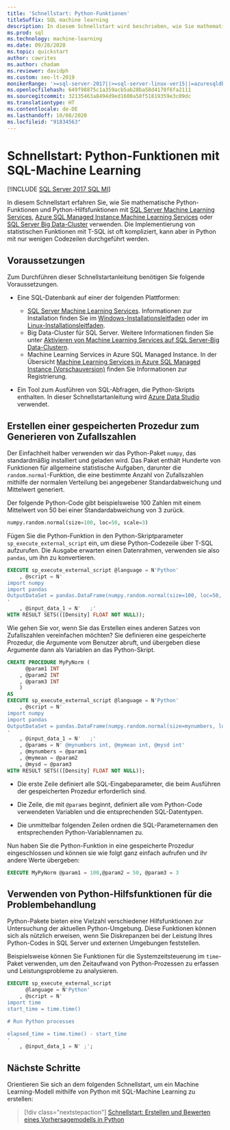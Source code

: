 ```yaml
---
title: 'Schnellstart: Python-Funktionen'
titleSuffix: SQL machine learning
description: In diesem Schnellstart wird beschrieben, wie Sie mathematische Python-Funktionen und Hilfsfunktionen mit SQL-Machine Learning verwenden.
ms.prod: sql
ms.technology: machine-learning
ms.date: 09/28/2020
ms.topic: quickstart
author: cawrites
ms.author: chadam
ms.reviewer: davidph
ms.custom: seo-lt-2019
monikerRange: '>=sql-server-2017||>=sql-server-linux-ver15||=azuresqldb-mi-current||=sqlallproducts-allversions'
ms.openlocfilehash: 649f98875c1a359acb5ab28ba58d4178f6fa2111
ms.sourcegitcommit: 32135463a8494d9ed1600a58f51819359e3c09dc
ms.translationtype: HT
ms.contentlocale: de-DE
ms.lasthandoff: 10/08/2020
ms.locfileid: "91834563"
---
```

# <a name="quickstart-python-functions-with-sql-machine-learning"></a>Schnellstart: Python-Funktionen mit SQL-Machine Learning
[!INCLUDE [SQL Server 2017 SQL MI](../../includes/applies-to-version/sqlserver2017-asdbmi.md)]

In diesem Schnellstart erfahren Sie, wie Sie mathematische Python-Funktionen und Python-Hilfsfunktionen mit [SQL Server Machine Learning Services](../sql-server-machine-learning-services.md), [Azure SQL Managed Instance Machine Learning Services](/azure/azure-sql/managed-instance/machine-learning-services-overview) oder [SQL Server Big Data-Cluster](../../big-data-cluster/machine-learning-services.md) verwenden. Die Implementierung von statistischen Funktionen mit T-SQL ist oft kompliziert, kann aber in Python mit nur wenigen Codezeilen durchgeführt werden.

## <a name="prerequisites"></a>Voraussetzungen

Zum Durchführen dieser Schnellstartanleitung benötigen Sie folgende Voraussetzungen.

- Eine SQL-Datenbank auf einer der folgenden Plattformen:
  - [SQL Server Machine Learning Services](../sql-server-machine-learning-services.md). Informationen zur Installation finden Sie im [Windows-Installationsleitfaden](../install/sql-machine-learning-services-windows-install.md) oder im [Linux-Installationsleitfaden](../../linux/sql-server-linux-setup-machine-learning.md?toc=%2Fsql%2Fmachine-learning%2Ftoc.json).
  - Big Data-Cluster für SQL Server. Weitere Informationen finden Sie unter [Aktivieren von Machine Learning Services auf SQL Server-Big Data-Clustern](../../big-data-cluster/machine-learning-services.md).
  - Machine Learning Services in Azure SQL Managed Instance. In der Übersicht [Machine Learning Services in Azure SQL Managed Instance (Vorschauversion)](/azure/azure-sql/managed-instance/machine-learning-services-overview) finden Sie Informationen zur Registrierung.

- Ein Tool zum Ausführen von SQL-Abfragen, die Python-Skripts enthalten. In dieser Schnellstartanleitung wird [Azure Data Studio](../../azure-data-studio/what-is.md) verwendet.

## <a name="create-a-stored-procedure-to-generate-random-numbers"></a>Erstellen einer gespeicherten Prozedur zum Generieren von Zufallszahlen

Der Einfachheit halber verwenden wir das Python-Paket `numpy`, das standardmäßig installiert und geladen wird. Das Paket enthält Hunderte von Funktionen für allgemeine statistische Aufgaben, darunter die `random.normal`-Funktion, die eine bestimmte Anzahl von Zufallszahlen mithilfe der normalen Verteilung bei angegebener Standardabweichung und Mittelwert generiert.

Der folgende Python-Code gibt beispielsweise 100 Zahlen mit einem Mittelwert von 50 bei einer Standardabweichung von 3 zurück.

```Python
numpy.random.normal(size=100, loc=50, scale=3)
```

Fügen Sie die Python-Funktion in den Python-Skriptparameter `sp_execute_external_script` ein, um diese Python-Codezeile über T-SQL aufzurufen. Die Ausgabe erwarten einen Datenrahmen, verwenden sie also `pandas`, um ihn zu konvertieren.

```sql
EXECUTE sp_execute_external_script @language = N'Python'
    , @script = N'
import numpy
import pandas
OutputDataSet = pandas.DataFrame(numpy.random.normal(size=100, loc=50, scale=3));
'
    , @input_data_1 = N'   ;'
WITH RESULT SETS(([Density] FLOAT NOT NULL));
```

Wie gehen Sie vor, wenn Sie das Erstellen eines anderen Satzes von Zufallszahlen vereinfachen möchten? Sie definieren eine gespeicherte Prozedur, die Argumente vom Benutzer abruft, und übergeben diese Argumente dann als Variablen an das Python-Skript.

```sql
CREATE PROCEDURE MyPyNorm (
      @param1 INT
    , @param2 INT
    , @param3 INT
    )
AS
EXECUTE sp_execute_external_script @language = N'Python'
    , @script = N'
import numpy
import pandas
OutputDataSet = pandas.DataFrame(numpy.random.normal(size=mynumbers, loc=mymean, scale=mysd));
'
    , @input_data_1 = N'   ;'
    , @params = N' @mynumbers int, @mymean int, @mysd int'
    , @mynumbers = @param1
    , @mymean = @param2
    , @mysd = @param3
WITH RESULT SETS(([Density] FLOAT NOT NULL));
```

- Die erste Zeile definiert alle SQL-Eingabeparameter, die beim Ausführen der gespeicherten Prozedur erforderlich sind.

- Die Zeile, die mit `@params` beginnt, definiert alle vom Python-Code verwendeten Variablen und die entsprechenden SQL-Datentypen.

- Die unmittelbar folgenden Zeilen ordnen die SQL-Parameternamen den entsprechenden Python-Variablennamen zu.

Nun haben Sie die Python-Funktion in eine gespeicherte Prozedur eingeschlossen und können sie wie folgt ganz einfach aufrufen und ihr andere Werte übergeben:

```sql
EXECUTE MyPyNorm @param1 = 100,@param2 = 50, @param3 = 3
```

## <a name="use-python-utility-functions-for-troubleshooting"></a>Verwenden von Python-Hilfsfunktionen für die Problembehandlung

Python-Pakete bieten eine Vielzahl verschiedener Hilfsfunktionen zur Untersuchung der aktuellen Python-Umgebung. Diese Funktionen können sich als nützlich erweisen, wenn Sie Diskrepanzen bei der Leistung Ihres Python-Codes in SQL Server und externen Umgebungen feststellen.

Beispielsweise können Sie Funktionen für die Systemzeitsteuerung im `time`-Paket verwenden, um den Zeitaufwand von Python-Prozessen zu erfassen und Leistungsprobleme zu analysieren.

```sql
EXECUTE sp_execute_external_script
      @language = N'Python'
    , @script = N'
import time
start_time = time.time()

# Run Python processes

elapsed_time = time.time() - start_time
'
    , @input_data_1 = N' ;';
```

## <a name="next-steps"></a>Nächste Schritte

Orientieren Sie sich an dem folgenden Schnellstart, um ein Machine Learning-Modell mithilfe von Python mit SQL-Machine Learning zu erstellen:

> [!div class="nextstepaction"]
> [Schnellstart: Erstellen und Bewerten eines Vorhersagemodells in Python](quickstart-python-train-score-model.md)
